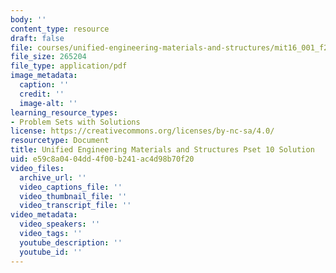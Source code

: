 ```yaml
---
body: ''
content_type: resource
draft: false
file: courses/unified-engineering-materials-and-structures/mit16_001_f21_pset10_sol.pdf
file_size: 265204
file_type: application/pdf
image_metadata:
  caption: ''
  credit: ''
  image-alt: ''
learning_resource_types:
- Problem Sets with Solutions
license: https://creativecommons.org/licenses/by-nc-sa/4.0/
resourcetype: Document
title: Unified Engineering Materials and Structures Pset 10 Solution
uid: e59c8a04-04dd-4f00-b241-ac4d98b70f20
video_files:
  archive_url: ''
  video_captions_file: ''
  video_thumbnail_file: ''
  video_transcript_file: ''
video_metadata:
  video_speakers: ''
  video_tags: ''
  youtube_description: ''
  youtube_id: ''
---
```

